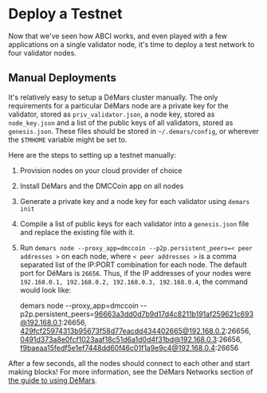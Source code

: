 # Deploy a Testnet

Now that we've seen how ABCI works, and even played with a few
applications on a single validator node, it's time to deploy a test
network to four validator nodes.

## Manual Deployments

It's relatively easy to setup a DéMars cluster manually. The only
requirements for a particular DéMars node are a private key for the
validator, stored as `priv_validator.json`, a node key, stored as
`node_key.json` and a list of the public keys of all validators, stored
as `genesis.json`. These files should be stored in
`~/.demars/config`, or wherever the `$TMHOME` variable might be set
to.

Here are the steps to setting up a testnet manually:

1)  Provision nodes on your cloud provider of choice
2)  Install DéMars and the DMCCoin app on all nodes
3)  Generate a private key and a node key for each validator using
    `demars init`
4)  Compile a list of public keys for each validator into a
    `genesis.json` file and replace the existing file with it.
5)  Run
    `demars node --proxy_app=dmccoin --p2p.persistent_peers=< peer addresses >`
    on each node, where `< peer addresses >` is a comma separated list
    of the IP:PORT combination for each node. The default port for
    DéMars is `26656`. Thus, if the IP addresses of your nodes were
    `192.168.0.1, 192.168.0.2, 192.168.0.3, 192.168.0.4`, the command
    would look like:


    demars node --proxy_app=dmccoin --p2p.persistent_peers=96663a3dd0d7b9d17d4c8211b191af259621c693@192.168.0.1:26656, 429fcf25974313b95673f58d77eacdd434402665@192.168.0.2:26656, 0491d373a8e0fcf1023aaf18c51d6a1d0d4f31bd@192.168.0.3:26656, f9baeaa15fedf5e1ef7448dd60f46c01f1a9e9c4@192.168.0.4:26656

After a few seconds, all the nodes should connect to each other and
start making blocks! For more information, see the DéMars Networks
section of [the guide to using DéMars](./using-demars.md).
